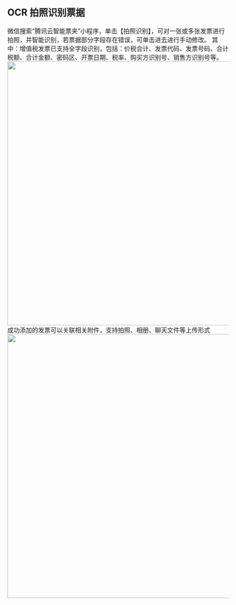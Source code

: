 ## OCR 拍照识别票据

微信搜索“腾讯云智能票夹”小程序，单击【拍照识别】，可对一张或多张发票进行拍照，并智能识别，若票据部分字段存在错误，可单击进去进行手动修改。
其中：增值税发票已支持全字段识别，包括：价税合计、发票代码、发票号码、合计税额、合计金额、密码区、开票日期、税率、购买方识别号、销售方识别号等。
<img src="https://main.qcloudimg.com/raw/ea1fb5e35623eed3c025f62f975c25f8.png" style="height:601px"></img>              
成功添加的发票可以关联相关附件，支持拍照、相册、聊天文件等上传形式
<img src="https://main.qcloudimg.com/raw/e65b74433e64042fd617354b2fcc5d11.png" style="height:601px"></img>
